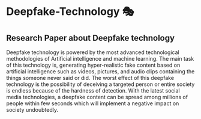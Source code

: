 # Deepfake-Technology 🎭

## Research Paper about Deepfake technology
Deepfake technology is powered by the most advanced technological methodologies of Artificial intelligence and machine learning. The main task of this technology is, generating hyper-realistic fake content based on artificial intelligence such as videos, pictures, and audio clips containing the things someone never said or did. The worst effect of this deepfake technology is the possibility of deceiving a targeted person or entire society is endless because of the hardness of detection. With the latest social media technologies, a deepfake content can be spread among millions of people within few seconds which will implement a negative impact on society undoubtedly.
